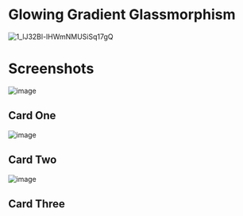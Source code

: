 # Glowing Gradient Glassmorphism

![1_lJ32Bl-lHWmNMUSiSq17gQ](https://user-images.githubusercontent.com/72864817/171863780-16f7afb7-32a5-4547-a427-23c8a8ed0524.png)

# Screenshots

![image](https://user-images.githubusercontent.com/72864817/175825659-5b62d5ff-0ca8-42d9-9fc3-36160b16e0ad.png)

## Card One

![image](https://user-images.githubusercontent.com/72864817/175825713-bcf43663-90b2-4d8f-abe4-8e8081486d78.png)

## Card Two

![image](https://user-images.githubusercontent.com/72864817/175825739-4bd65297-43c6-4c62-b811-4e51eb8c56a8.png)


## Card Three


